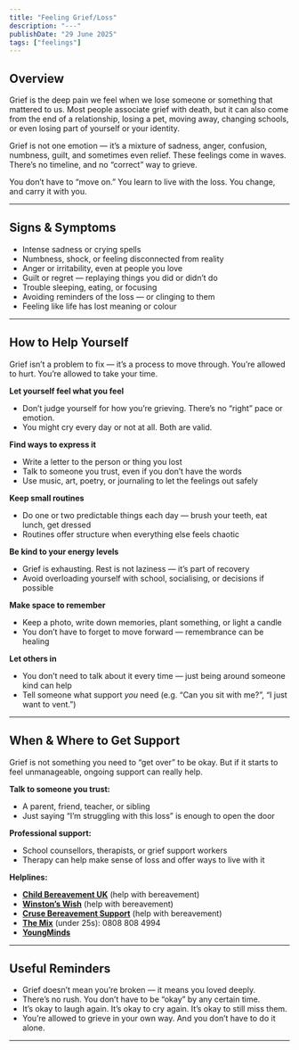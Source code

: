 ```yaml
---
title: "Feeling Grief/Loss"
description: "---"
publishDate: "29 June 2025"
tags: ["feelings"]
---
```


## Overview

Grief is the deep pain we feel when we lose someone or something that mattered to us. Most people associate grief with death, but it can also come from the end of a relationship, losing a pet, moving away, changing schools, or even losing part of yourself or your identity.

Grief is not one emotion — it’s a mixture of sadness, anger, confusion, numbness, guilt, and sometimes even relief. These feelings come in waves. There’s no timeline, and no “correct” way to grieve.

You don’t have to “move on.” You learn to live with the loss. You change, and carry it with you.

---

## Signs & Symptoms

- Intense sadness or crying spells  
- Numbness, shock, or feeling disconnected from reality  
- Anger or irritability, even at people you love  
- Guilt or regret — replaying things you did or didn’t do  
- Trouble sleeping, eating, or focusing  
- Avoiding reminders of the loss — or clinging to them  
- Feeling like life has lost meaning or colour  

---

## How to Help Yourself

Grief isn’t a problem to fix — it’s a process to move through. You’re allowed to hurt. You’re allowed to take your time.

**Let yourself feel what you feel**  
- Don’t judge yourself for how you’re grieving. There’s no “right” pace or emotion.  
- You might cry every day or not at all. Both are valid.

**Find ways to express it**  
- Write a letter to the person or thing you lost  
- Talk to someone you trust, even if you don’t have the words  
- Use music, art, poetry, or journaling to let the feelings out safely

**Keep small routines**  
- Do one or two predictable things each day — brush your teeth, eat lunch, get dressed  
- Routines offer structure when everything else feels chaotic

**Be kind to your energy levels**  
- Grief is exhausting. Rest is not laziness — it’s part of recovery  
- Avoid overloading yourself with school, socialising, or decisions if possible

**Make space to remember**  
- Keep a photo, write down memories, plant something, or light a candle  
- You don’t have to forget to move forward — remembrance can be healing

**Let others in**  
- You don’t need to talk about it every time — just being around someone kind can help  
- Tell someone what support *you* need (e.g. “Can you sit with me?”, “I just want to vent.”)

---

## When & Where to Get Support

Grief is not something you need to “get over” to be okay. But if it starts to feel unmanageable, ongoing support can really help.

**Talk to someone you trust:**  
- A parent, friend, teacher, or sibling  
- Just saying “I’m struggling with this loss” is enough to open the door

**Professional support:**  
- School counsellors, therapists, or grief support workers  
- Therapy can help make sense of loss and offer ways to live with it

**Helplines:**
- **[Child Bereavement UK](https://www.childbereavementuk.org)**  (help with bereavement)
- **[Winston’s Wish](https://www.winstonswish.org)**  (help with bereavement)
- **[Cruse Bereavement Support](https://www.cruse.org.uk)**  (help with bereavement)
- **[The Mix](https://www.themix.org.uk)** (under 25s): 0808 808 4994 
- **[YoungMinds](https://www.youngminds.org.uk)**

---

## Useful Reminders

- Grief doesn’t mean you’re broken — it means you loved deeply.  
- There’s no rush. You don’t have to be “okay” by any certain time.  
- It’s okay to laugh again. It’s okay to cry again. It’s okay to still miss them.  
- You’re allowed to grieve in your own way. And you don’t have to do it alone.

---
